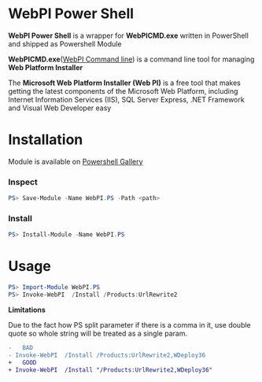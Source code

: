 # WebPI Power Shell

**WebPI Power Shell** is a wrapper for **WebPICMD.exe** written in PowerShell and shipped as Powershell Module

**WebPICMD.exe**([WebPI Command line](https://docs.microsoft.com/en-us/iis/install/web-platform-installer/web-platform-installer-v4-command-line-webpicmdexe-rtw-release#using-webpicmdexe)) is a command line tool for managing **Web Platform Installer**

The **Microsoft Web Platform Installer (Web PI)** is a free tool that makes getting the latest components of the Microsoft Web Platform, including Internet Information Services (IIS), SQL Server Express, .NET Framework and Visual Web Developer easy


# Installation
Module is available on [Powershell Gallery](https://www.powershellgallery.com/packages/WebPI.PS/)

### Inspect
```powershell
PS> Save-Module -Name WebPI.PS -Path <path>
```
### Install
```powershell
PS> Install-Module -Name WebPI.PS
```

# Usage

```powershell
PS> Import-Module WebPI.PS
PS> Invoke-WebPI  /Install /Products:UrlRewrite2
```

**Limitations**

Due to the fact how PS split parameter if there is a comma in it, use double quote so whole string will be treated as a single param.

```diff
-   BAD
- Invoke-WebPI  /Install /Products:UrlRewrite2,WDeploy36
+   GOOD
+ Invoke-WebPI  /Install "/Products:UrlRewrite2,WDeploy36"
```